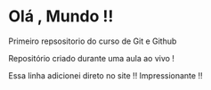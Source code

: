 # Olá , Mundo !!
 Primeiro repsositorio do curso de Git e Github

 Repositório criado durante uma aula ao vivo !
 
 Essa linha adicionei direto no site !! Impressionante !!
